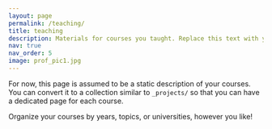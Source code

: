 ```yaml
---
layout: page
permalink: /teaching/
title: teaching
description: Materials for courses you taught. Replace this text with your description.
nav: true
nav_order: 5
image: prof_pic1.jpg
---
```


For now, this page is assumed to be a static description of your courses. You can convert it to a collection similar to `_projects/` so that you can have a dedicated page for each course.

Organize your courses by years, topics, or universities, however you like!

